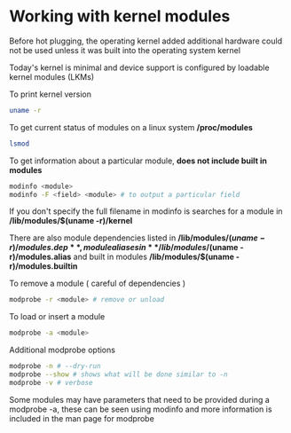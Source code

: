 # Working with kernel modules

Before hot plugging, the operating kernel added additional hardware could not be used unless it was built into the operating system kernel

Today's kernel is minimal and device support is configured by loadable kernel modules (LKMs)

To print kernel version

```sh
uname -r
```

To get current status of modules on a linux system **/proc/modules**

```sh
lsmod
```

To get information about a particular module, **does not include built in modules**

```sh
modinfo <module>
modinfo -F <field> <module> # to output a particular field
```

If you don't specify the full filename in modinfo is searches for a module in **/lib/modules/$(uname -r)/kernel**

There are also module dependencies listed in **/lib/modules/$(uname -r)/modules.dep**, module aliases in **/lib/modules/$(uname -r)/modules.alias** and built in modules **/lib/modules/$(uname -r)/modules.builtin**

To remove a module ( careful of dependencies )

```sh
modprobe -r <module> # remove or unload
```

To load or insert a module

```sh
modprobe -a <module>
```

Additional modprobe options

```sh
modprobe -n # --dry-run
modprobe --show # shows what will be done similar to -n
modprobe -v # verbose
```

Some modules may have parameters that need to be provided during a modprobe -a, these can be seen using modinfo and more information is included in the man page for modprobe
